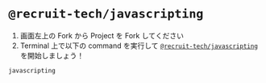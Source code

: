 # `@recruit-tech/javascripting`

1. 画面左上の Fork から Project を Fork してください
2. Terminal 上で以下の command を実行して [`@recruit-tech/javascripting`](https://github.com/recruit-tech/javascripting) を開始しましょう！

```sh
javascripting
```
